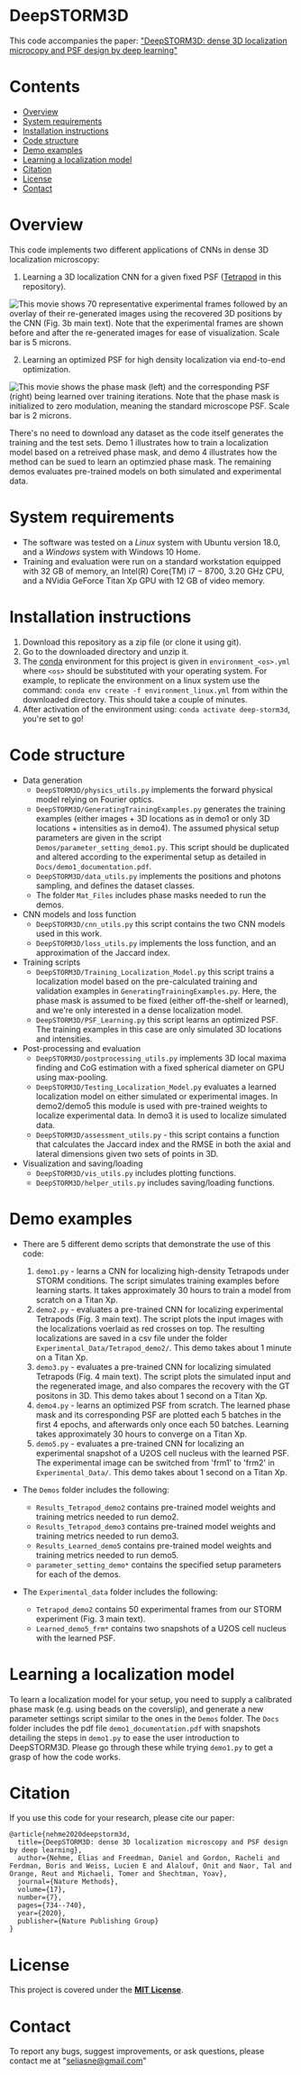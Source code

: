 # DeepSTORM3D

This code accompanies the paper: ["DeepSTORM3D: dense 3D localization microcopy and PSF design by deep learning"](https://arxiv.org/abs/1906.09957)

# Contents

- [Overview](#overview)
- [System requirements](#system-requirements)
- [Installation instructions](#installation-instructions)
- [Code structure](#code-structure)
- [Demo examples](#demo-examples)
- [Learning a localization model](#learning-a-localization-model)
- [Citation](#citation)
- [License](#license)
- [Contact](#contact)

# Overview

This code implements two different applications of CNNs in dense 3D localization microscopy:
1. Learning a 3D localization CNN for a given fixed PSF ([Tetrapod](https://pubs.acs.org/doi/10.1021/acs.nanolett.5b01396) in this repository).

![](Figures/locsoverlay.gif "This movie shows 70 representative experimental frames followed by an overlay of their re-generated images using the recovered 3D positions by the CNN (Fig. 3b main text). Note that the experimental frames are shown before and after the re-generated images for ease of visualization. Scale bar is 5 microns.")


2. Learning an optimized PSF for high density localization via end-to-end optimization.


![](Figures/masklearninganimation.gif "This movie shows the phase mask (left) and the corresponding PSF (right) being learned over training iterations. Note that the phase mask is initialized to zero modulation, meaning the standard microscope PSF. Scale bar is 2 microns.")


There's no need to download any dataset as the code itself generates the training and the test sets. Demo 1 illustrates how to train a localization model based on a retreived phase mask, and demo 4 illustrates how the method can be sued to learn an optimzied phase mask. The remaining demos evaluates pre-trained models on both simulated and experimental data.

# System requirements
* The software was tested on a *Linux* system with Ubuntu version 18.0, and a *Windows* system with Windows 10 Home.  
* Training and evaluation were run on a standard workstation equipped with 32 GB of memory, an Intel(R) Core(TM) i7 − 8700, 3.20 GHz CPU, and a NVidia GeForce Titan Xp GPU with 12 GB of video memory.

# Installation instructions
1. Download this repository as a zip file (or clone it using git).
2. Go to the downloaded directory and unzip it.
3. The [conda](https://docs.conda.io/en/latest/) environment for this project is given in `environment_<os>.yml` where `<os>` should be substituted with your operating system. For example, to replicate the environment on a linux system use the command: `conda env create -f environment_linux.yml` from within the downloaded directory.
This should take a couple of minutes.
4. After activation of the environment using: `conda activate deep-storm3d`, you're set to go!

# Code structure
 
* Data generation
    * `DeepSTORM3D/physics_utils.py` implements the forward physical model relying on Fourier optics.
    * `DeepSTORM3D/GeneratingTrainingExamples.py` generates the training examples (either images + 3D locations as in demo1 or only 3D locations + intensities as in demo4). The assumed physical setup parameters are given in the script `Demos/parameter_setting_demo1.py`. This script should be duplicated and altered according to the experimental setup as detailed in `Docs/demo1_documentation.pdf`.
    * `DeepSTORM3D/data_utils.py` implements the positions and photons sampling, and defines the dataset classes.
    * The folder `Mat_Files` includes phase masks needed to run the demos.
* CNN models and loss function
    * `DeepSTORM3D/cnn_utils.py` this script contains the two CNN models used in this work.
    * `DeepSTORM3D/loss_utils.py` implements the loss function, and an approximation of the Jaccard index.
* Training scripts
    * `DeepSTORM3D/Training_Localization_Model.py` this script trains a localization model based on the pre-calculated training and validation examples in `GeneratingTrainingExamples.py`. Here, the phase mask is assumed to be fixed (either off-the-shelf or learned), and we're only interested in a dense localization model.
    * `DeepSTORM3D/PSF_Learning.py` this script learns an optimized PSF. The training examples in this case are only simulated 3D locations and intensities.
* Post-processing and evaluation
    * `DeepSTORM3D/postprocessing_utils.py` implements 3D local maxima finding and CoG estimation with a fixed spherical diameter on GPU using max-pooling.
    * `DeepSTORM3D/Testing_Localization_Model.py` evaluates a learned localization model on either simulated or experimental images. In demo2/demo5 this module is used with pre-trained weights to localize experimental data. In demo3 it is used to localize simulated data.
    * `DeepSTORM3D/assessment_utils.py` - this script contains a function that calculates the Jaccard index and the RMSE in both the axial and lateral dimensions given two sets of points in 3D.
* Visualization and saving/loading 
    * `DeepSTORM3D/vis_utils.py` includes plotting functions.
    * `DeepSTORM3D/helper_utils.py` includes saving/loading functions.
 
 # Demo examples
 
* There are 5 different demo scripts that demonstrate the use of this code:
    1. `demo1.py` - learns a CNN for localizing high-density Tetrapods under STORM conditions. The script simulates training examples before learning starts. It takes approximately 30 hours to train a model from scratch on a Titan Xp.
    2. `demo2.py` - evaluates a pre-trained CNN for localizing experimental Tetrapods (Fig. 3 main text). The script plots the input images with the localizations voerlaid as red crosses on top. The resulting localizations are saved in a csv file under the folder `Experimental_Data/Tetrapod_demo2/`. This demo takes about 1 minute on a Titan Xp.
    3. `demo3.py` - evaluates a pre-trained CNN for localizing simulated Tetrapods (Fig. 4 main text). The script plots the simulated input and the regenerated image, and also compares the recovery with the GT positons in 3D. This demo takes about 1 second on a Titan Xp.
    4. `demo4.py` - learns an optimized PSF from scratch. The learned phase mask and its corresponding PSF are plotted each 5 batches in the first 4 epochs, and afterwards only once each 50 batches. Learning takes approximately 30 hours to converge on a Titan Xp. 
    5. `demo5.py` - evaluates a pre-trained CNN for localizing an experimental snapshot of a U2OS cell nucleus with the learned PSF. The experimental image can be switched from 'frm1' to 'frm2' in `Experimental_Data/`. This demo takes about 1 second on a Titan Xp.

* The `Demos` folder includes the following:
    * `Results_Tetrapod_demo2` contains pre-trained model weights and training metrics needed to run demo2.
    * `Results_Tetrapod_demo3` contains  pre-trained model weights and training metrics needed to run demo3.
    * `Results_Learned_demo5` contains pre-trained model weights and training metrics needed to run demo5.
    * `parameter_setting_demo*` contains the specified setup parameters for each of the demos.

* The `Experimental_data` folder includes the following:
    * `Tetrapod_demo2` contains 50 experimental frames from our STORM experiment (Fig. 3 main text).
    * `Learned_demo5_frm*` contains two snapshots of a U2OS cell nucleus with the learned PSF.

# Learning a localization model

To learn a localization model for your setup, you need to supply a calibrated phase mask (e.g. using beads on the coverslip), and generate a new parameter settings script similar to the ones in the `Demos` folder. The `Docs` folder includes the pdf file `demo1_documentation.pdf` with snapshots detailing the steps in `demo1.py` to ease the user introduction to DeepSTORM3D. Please go through these while trying `demo1.py` to get a grasp of how the code works.

# Citation

If you use this code for your research, please cite our paper:
```
@article{nehme2020deepstorm3d,
  title={DeepSTORM3D: dense 3D localization microscopy and PSF design by deep learning},
  author={Nehme, Elias and Freedman, Daniel and Gordon, Racheli and Ferdman, Boris and Weiss, Lucien E and Alalouf, Onit and Naor, Tal and Orange, Reut and Michaeli, Tomer and Shechtman, Yoav},
  journal={Nature Methods},
  volume={17},
  number={7},
  pages={734--740},
  year={2020},
  publisher={Nature Publishing Group}
}
```

# License
 
This project is covered under the [**MIT License**](https://github.com/EliasNehme/DeepSTORM3D/blob/master/LICENSE).

# Contact

To report any bugs, suggest improvements, or ask questions, please contact me at "seliasne@gmail.com"
 
